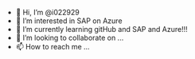 - 👋 Hi, I’m @i022929
- 👀 I’m interested in SAP on Azure
- 🌱 I’m currently learning gitHub and SAP and Azure!!!
- 💞️ I’m looking to collaborate on ...
- 📫 How to reach me ...

<!---
i022929/i022929 is a ✨ special ✨ repository because its `README.md` (this file) appears on your GitHub profile.
You can click the Preview link to take a look at your changes.
--->
